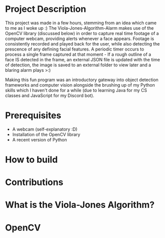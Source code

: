 # Project Description
This project was made in a few hours, stemming from an idea which came to me as I woke up :)
The Viola-Jones-Algorithm-Alarm makes use of the OpenCV library (discussed below) in order to capture real time footage of a computer webcam, providing alerts whenever a face appears. Footage is consistently recorded and played back for the user, while also detecting the prescence of any defining facial features. A periodic timer occurs to process a single frame captured at that moment - If a rough outline of a face IS detected in the frame, an external JSON file is updated with the time of detection, the image is saved to an external folder to view later and a blaring alarm plays >:)

Making this fun program was an introductory gateway into object detection frameworks and computer vision alongside the brushing up of my Python skills which I haven't done for a while (due to learning Java for my CS classes and JavaScript for my Discord bot).

# Prerequisites
- A webcam (self-explanatory :D)
- Installation of the OpenCV library
- A recent version of Python

# How to build

# Contributions

# What is the Viola-Jones Algorithm?

# OpenCV 
